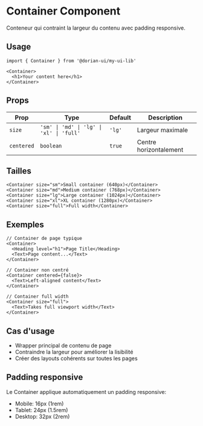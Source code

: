 # Container Component

Conteneur qui contraint la largeur du contenu avec padding responsive.

## Usage

```tsx
import { Container } from '@dorian-ui/my-ui-lib'

<Container>
  <h1>Your content here</h1>
</Container>
```

## Props

| Prop | Type | Default | Description |
|------|------|---------|-------------|
| `size` | `'sm' \| 'md' \| 'lg' \| 'xl' \| 'full'` | `'lg'` | Largeur maximale |
| `centered` | `boolean` | `true` | Centre horizontalement |

## Tailles

```tsx
<Container size="sm">Small container (640px)</Container>
<Container size="md">Medium container (768px)</Container>
<Container size="lg">Large container (1024px)</Container>
<Container size="xl">XL container (1280px)</Container>
<Container size="full">Full width</Container>
```

## Exemples

```tsx
// Container de page typique
<Container>
  <Heading level="h1">Page Title</Heading>
  <Text>Page content...</Text>
</Container>

// Container non centré
<Container centered={false}>
  <Text>Left-aligned content</Text>
</Container>

// Container full width
<Container size="full">
  <Text>Takes full viewport width</Text>
</Container>
```

## Cas d'usage

- Wrapper principal de contenu de page
- Contraindre la largeur pour améliorer la lisibilité
- Créer des layouts cohérents sur toutes les pages

## Padding responsive

Le Container applique automatiquement un padding responsive:
- Mobile: 16px (1rem)
- Tablet: 24px (1.5rem)  
- Desktop: 32px (2rem)
